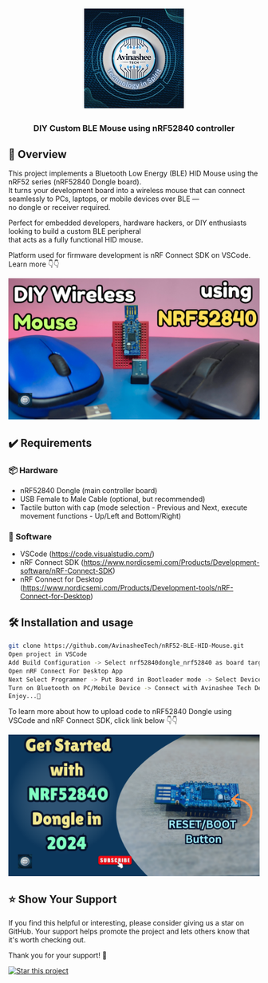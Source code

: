 <h1 align="center">
  <a href="https://www.youtube.com/@eccentric_engineer">
	<img
		width="200"
		alt="Avinashee Tech"
		src="img/Avinashee Tech Logo New.png">
  </a>  
</h1>

<h3 align="center">
	DIY Custom BLE Mouse using nRF52840 controller 
</h3>




  
## 📝 Overview

This project implements a Bluetooth Low Energy (BLE) HID Mouse using the nRF52 series (nRF52840 Dongle board).  
It turns your development board into a wireless mouse that can connect seamlessly to PCs, laptops, or mobile devices over BLE —   
no dongle or receiver required.

Perfect for embedded developers, hardware hackers, or DIY enthusiasts looking to build a custom BLE peripheral   
that acts as a fully functional HID mouse.

Platform used for firmware development is nRF Connect SDK on VSCode.  
Learn more 👇👇  
  
[![BLE Mouse Youtube Video](img/nrf52blemousethumbnail.png)](https://youtu.be/B3sBxbkTqs8)

## ✔️ Requirements

### 📦 Hardware
- nRF52840 Dongle (main controller  board)
- USB Female to Male Cable (optional, but recommended)
- Tactile button with cap  (mode selection - Previous and Next, execute movement functions - Up/Left and Bottom/Right) 

### 📂 Software
- VSCode (https://code.visualstudio.com/)  
- nRF Connect SDK (https://www.nordicsemi.com/Products/Development-software/nRF-Connect-SDK)
- nRF Connect for Desktop (https://www.nordicsemi.com/Products/Development-tools/nRF-Connect-for-Desktop)

## 🛠️ Installation and usage

```sh
git clone https://github.com/AvinasheeTech/nRF52-BLE-HID-Mouse.git
Open project in VSCode
Add Build Configuration -> Select nrf52840dongle_nrf52840 as board target -> Generate and Build
Open nRF Connect For Desktop App
Next Select Programmer -> Put Board in Bootloader mode -> Select Device -> Upload zephyr.hex output file from Build Directory of Project
Turn on Bluetooth on PC/Mobile Device -> Connect with Avinashee Tech Device -> Check for Connected Status with 100% Battery 
Enjoy...🍹
```
To learn more about how to upload code to nRF52840 Dongle using VSCode and nRF Connect SDK, click link below 👇👇  

[![nRF5240 Dongle Youtube Video](img/nrf52840thumbnail.png)](https://youtu.be/TeBvb645NZA?si=z5goAc1ic0ipf2cX)


## ⭐️ Show Your Support

If you find this helpful or interesting, please consider giving us a star on GitHub. Your support helps promote the project and lets others know that it's worth checking out. 

Thank you for your support! 🌟

[![Star this project](https://img.shields.io/github/stars/AvinasheeTech/nRF52-BLE-HID-Mouse?style=social)](https://github.com/AvinasheeTech/nRF52-BLE-HID-Mouse/stargazers)
